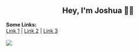 <h2 align="center">Hey, I'm Joshua 🐱‍👤</h2>
<p align="center">

  <b>Some Links:</b><br>
  <a href="#">Link 1</a> |
  <a href="#">Link 2</a> |
  <a href="#">Link 3</a>
  <br><br>
  <img src="https://raw.githubusercontent.com/Joshua-Noakes1/joshua-noakes1/dev/lib/gifs/media/takanashi-kiara-vtuber.gif?raw=true">
</p>
